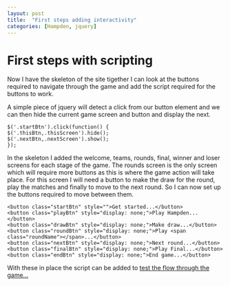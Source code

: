 ```yaml
---
layout: post
title:  "First steps adding interactivity"
categories: [Hampden, jquery]
---
```


# First steps with scripting

Now I have the skeleton of the site tigether I can look at the buttons required to navigate through the game and add the script required for the buttons to work.

A simple piece of jquery will detect a click from our button element and we can then hide the current game screen and button and display the next.

```
$('.startBtn').click(function() {
$('.thisBtn,.thisScreen').hide();
$('.nextBtn,.nextScreen').show(); 
});
```

In the skeleton I added the welcome, teams, rounds, final, winner and loser screens for each stage of the game. The rounds screen is the only screen which will require more buttons as this is where the game action will take place. For this screen I will need a button to make the draw for the round, play the matches and finally to move to the next round. So I can now set up the buttons required to move between them.

```
<button class="startBtn" style="">Get started...</button>
<button class="playBtn" style="display: none;">Play Hampden...</button>
<button class="drawBtn" style="display: none;">Make draw...</button>
<button class="roundBtn" style="display: none;">Play <span class="roundName"></span>...</button>
<button class="nextBtn" style="display: none;">Next round...</button>
<button class="finalBtn" style="display: none;">Play Final...</button>
<button class="endBtn" style="display: none;">End game...</button>
```

With these in place the script can be added to [test the flow through the game...](https://phowie74.github.io/dev/stage2.html)
